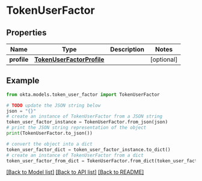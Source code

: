 # TokenUserFactor


## Properties

Name | Type | Description | Notes
------------ | ------------- | ------------- | -------------
**profile** | [**TokenUserFactorProfile**](TokenUserFactorProfile.md) |  | [optional] 

## Example

```python
from okta.models.token_user_factor import TokenUserFactor

# TODO update the JSON string below
json = "{}"
# create an instance of TokenUserFactor from a JSON string
token_user_factor_instance = TokenUserFactor.from_json(json)
# print the JSON string representation of the object
print(TokenUserFactor.to_json())

# convert the object into a dict
token_user_factor_dict = token_user_factor_instance.to_dict()
# create an instance of TokenUserFactor from a dict
token_user_factor_from_dict = TokenUserFactor.from_dict(token_user_factor_dict)
```
[[Back to Model list]](../README.md#documentation-for-models) [[Back to API list]](../README.md#documentation-for-api-endpoints) [[Back to README]](../README.md)


